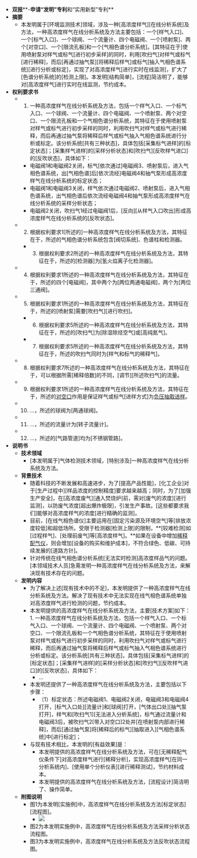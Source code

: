 - **双报****-****申请“****发明****”专利****和“实用新型”专利**
- **摘要**
    - 本发明属于[环境监测技术]领域，涉及一种[高浓度样气][在线分析系统]及方法，一种高浓度样气在线分析系统及方法主要包括：一个[样气入口]、一个[标气入口]、一个球阀、一个流量计、四个电磁阀、一个[喷射泵]、两个[对空口]、一个[限流孔板]和一个[气相色谱分析系统]。[其特征在于]使用喷射泵对样气或标气[进行初步采样]的同时，利用[吹扫气]对样气或标气[进行稀释]，而后[再通过抽气泵][将稀释后样气]或标气[抽入气相色谱系统][进行分析或标定]，实现了对高浓度样气[进行实时在线监测]，扩大了[色谱分析系统]的[检测上限]。本发明[结构简单]，[流程]简洁明了，能够对[高浓度样气]进行实时在线监测，节约成本。
- **权利要求书**
    - 1. 一种高浓度样气在线分析系统及方法，包括一个样气入口、一个标气入口、一个球阀、一个流量计、四个电磁阀、一个喷射泵、两个对空口、一个限流孔板和一个气相色谱分析系统，其特征在于使用喷射泵对样气或标气进行初步采样的同时，利用吹扫气对样气或标气进行稀释，而后再通过抽气泵将稀释后样气或标气抽入气相色谱系统进行分析或标定。该分析系统[共有三种状态]，具体包括[采集标气进样]的[标定状态]；[采集样气进样]的[采样分析状态]和[吹扫气][反吹样气进口]的[反吹状态]，具体如下：
        - 电磁阀1和电磁阀2关闭，标气[依次通过]电磁阀3、喷射泵后，进入气相色谱系统，出[气相色谱]后[依次流经]电磁阀4和抽气泵形成高浓度样气在线分析系统的标定状态；
        - 电磁阀1和电磁阀3关闭，样气依次通过电磁阀2、喷射泵后，进入气相色谱系统，出气相色谱后依次流经电磁阀4和抽气泵形成高浓度样气在线分析系统的采样分析状态；
        - 电磁阀2关闭，吹扫气1经过电磁阀1后，[反向][从样气入口吹出]形成高浓度样气在线分析系统的[反吹状态]。
    - 2. 根据权利要求1[所述的]一种高浓度样气在线分析系统及方法，其特征在于，所述的气相色谱分析系统包含[阀切系统]、色谱柱和检测器。
        - 3. 根据权利要求2所述的一种高浓度样气在线分析系统及方法，其特征在于，所述的[检测器]为[氢火焰离子化检测器]。
    - 4. 根据权利要求1所述的一种高浓度样气在线分析系统及方法，其特征在于，所述的四个[电磁阀]，其中两个为[两位两通电磁阀]，两个为[两位三通阀]。
    - 5. 根据权利要求1所述的一种高浓度样气在线分析系统及方法，其特征在于，所述的[喷射泵]需要[吹扫气][进行吹扫]。
        - 6. 根据权利要求5所述的一种高浓度样气在线分析系统及方法，其特征在于，所述的[吹扫气]为[除湿除烃空气]或[高纯氮气]。
        - 7. 根据权利要求5所述的一种高浓度样气在线分析系统及方法，其特征在于，所述的吹扫气同时为[样气和标气的稀释气]。
    - 8. 根据权利要求7所述的一种高浓度样气在线分析系统及方法，其特征在于，可以根据所需[稀释倍数]的不同，[调节][所述吹扫气]的流量。
    - 9. 根据权利要求1所述的一种高浓度样气在线分析系统及方法，其特征在于，所述的[对空口](((m6nRaGaVe)))作用是保证样气或标气[进样方式]为[负压抽取进样](((xVWpS17OY)))。
    - 10. ...，所述的球阀为[两通球阀]。
    - 11. ...，所述的流量计为[转子流量计]。
    - 12. ...，所述的[气路管道]均为[不锈钢管路]。
- **说明书**
    - **技术领域**
        - [本发明属于]气体检测技术领域，[特别涉及]一种高浓度样气在线分析系统及方法。
    - **背景技术**
        - 随着科技的不断发展和高速进步，为了[提高产品性能]，[化工企业]对于[生产过程中][样品浓度的控制精度]要求越来越高；同时，为了[加强生产安全]，在[高浓度废气][通入焚烧炉]前，需对[废气的浓度][进行监测]，以防废气浓度[超出爆炸极限]，引发生产事故。[这些都要求我们]能够对高浓度样气的浓度[进行精确的监测]。
        - 目前，[在线气相色谱仪]主要运用在[固定污染源及环境空气]等[排放浓度较低]和超低场所。受限于检测器[检测上限]的限制，**[较难检测]如[过程样气]、[处理前废气]等[高浓度样气]。**如果在设备中增加[稀释配气仪](((UO0T57IsQ)))，则会增加[设备的购买和维护成本]，不符合绿色、低碳、可持续发展的[道路方针]。
        - 针对传统在线气相色谱分析系统[无法实时检测]高浓度样品气的问题。[本领域技术人员]急需发明一种高浓度样气在线分析系统及方法，来解决现有技术存在的问题。
    - **发明内容**
        - 为了解决上述[现有技术中的不足]，本发明提供了一种高浓度样气在线分析系统及方法。解决了现有技术中无法实现在线气相色谱系统单独对高浓度样气进行检测的问题，节约成本。
        - 本发明提供的高浓度样气在线分析系统及方法，主要[技术方案]如下：1. 一种高浓度样气在线分析系统及方法，包括一个样气入口、一个标气入口、一个球阀、一个流量计、四个电磁阀、一个喷射泵、两个对空口、一个限流孔板和一个气相色谱分析系统，其特征在于使用喷射泵对样气或标气进行初步采样的同时，利用吹扫气对样气或标气进行稀释，而后再通过抽气泵将稀释后样气或标气抽入气相色谱系统进行分析或标定。该分析系统[共有三种状态]，具体包括[采集标气进样]的[标定状态]；[采集样气进样]的[采样分析状态]和[吹扫气][反吹样气进口]的[反吹状态]，具体如下：
            - ...
        - 本发明还提供了一种高浓度样气在线分析系统及方法，主要包括以下步骤：
            - （1）标定状态：所述电磁阀1、电磁阀2关闭，电磁阀3和电磁阀4打开，[标气入口处][流量计]和[球阀]打开，[气体出口处][抽气泵打开]，样气和[吹扫气1][无法进入分析系统]，标气通过流量计和电磁阀3后，被吹扫气2[带入对空口]2处并[在喷射泵内部进行稀释]，而后[通过抽气泵]将[稀释后的标气][抽取进入][气相色谱系统]中[进行标定]；
        - 与现有技术相比，本发明的[有益效果]是：
            - 本发明提供的高浓度样气在线分析系统及方法，可在[无稀释配气仪条件下]对高浓度样气进行[稀释分析]，实现高浓度样气[在同一分析系统内]、[使用单个分析仪表][进行稀释测试]，节约材料成本。
            - 本发明提供的高浓度样气在线分析系统及方法，[流程设计]简洁明了、操作简单。
    - **附图说明**
        - 图1为本发明[实施例]中，高浓度样气在线分析系统及方法[标定状态][流程图]。
            - ![](https://firebasestorage.googleapis.com/v0/b/firescript-577a2.appspot.com/o/imgs%2Fapp%2FXELiu-NovaKG%2FfHsMkiWaqh.png?alt=media&token=68d7d3c9-e732-46d3-b23d-e3d57b51f246)
        - 图2为本发明实施例中，高浓度样气在线分析系统及方法采样分析状态流程图。
        - 图3为本发明实施例中，高浓度样气在线分析系统及方法反吹状态流程图。
